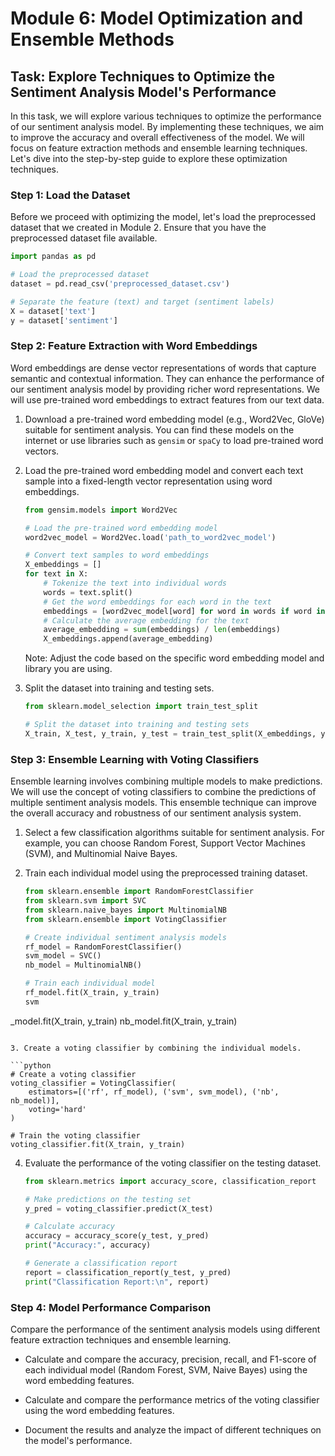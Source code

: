 # Module 6: Model Optimization and Ensemble Methods

## Task: Explore Techniques to Optimize the Sentiment Analysis Model's Performance

In this task, we will explore various techniques to optimize the performance of our sentiment analysis model. By implementing these techniques, we aim to improve the accuracy and overall effectiveness of the model. We will focus on feature extraction methods and ensemble learning techniques. Let's dive into the step-by-step guide to explore these optimization techniques.

### Step 1: Load the Dataset

Before we proceed with optimizing the model, let's load the preprocessed dataset that we created in Module 2. Ensure that you have the preprocessed dataset file available.

```python
import pandas as pd

# Load the preprocessed dataset
dataset = pd.read_csv('preprocessed_dataset.csv')

# Separate the feature (text) and target (sentiment labels)
X = dataset['text']
y = dataset['sentiment']
```

### Step 2: Feature Extraction with Word Embeddings

Word embeddings are dense vector representations of words that capture semantic and contextual information. They can enhance the performance of our sentiment analysis model by providing richer word representations. We will use pre-trained word embeddings to extract features from our text data.

1. Download a pre-trained word embedding model (e.g., Word2Vec, GloVe) suitable for sentiment analysis. You can find these models on the internet or use libraries such as `gensim` or `spaCy` to load pre-trained word vectors.

2. Load the pre-trained word embedding model and convert each text sample into a fixed-length vector representation using word embeddings.

   ```python
   from gensim.models import Word2Vec
   
   # Load the pre-trained word embedding model
   word2vec_model = Word2Vec.load('path_to_word2vec_model')
   
   # Convert text samples to word embeddings
   X_embeddings = []
   for text in X:
       # Tokenize the text into individual words
       words = text.split()
       # Get the word embeddings for each word in the text
       embeddings = [word2vec_model[word] for word in words if word in word2vec_model]
       # Calculate the average embedding for the text
       average_embedding = sum(embeddings) / len(embeddings)
       X_embeddings.append(average_embedding)
   ```

   Note: Adjust the code based on the specific word embedding model and library you are using.

3. Split the dataset into training and testing sets.

   ```python
   from sklearn.model_selection import train_test_split
   
   # Split the dataset into training and testing sets
   X_train, X_test, y_train, y_test = train_test_split(X_embeddings, y, test_size=0.2, random_state=42)
   ```

### Step 3: Ensemble Learning with Voting Classifiers

Ensemble learning involves combining multiple models to make predictions. We will use the concept of voting classifiers to combine the predictions of multiple sentiment analysis models. This ensemble technique can improve the overall accuracy and robustness of our sentiment analysis system.

1. Select a few classification algorithms suitable for sentiment analysis. For example, you can choose Random Forest, Support Vector Machines (SVM), and Multinomial Naive Bayes.

2. Train each individual model using the preprocessed training dataset.

   ```python
   from sklearn.ensemble import RandomForestClassifier
   from sklearn.svm import SVC
   from sklearn.naive_bayes import MultinomialNB
   from sklearn.ensemble import VotingClassifier
   
   # Create individual sentiment analysis models
   rf_model = RandomForestClassifier()
   svm_model = SVC()
   nb_model = MultinomialNB()
   
   # Train each individual model
   rf_model.fit(X_train, y_train)
   svm

_model.fit(X_train, y_train)
   nb_model.fit(X_train, y_train)
   ```

3. Create a voting classifier by combining the individual models.

   ```python
   # Create a voting classifier
   voting_classifier = VotingClassifier(
       estimators=[('rf', rf_model), ('svm', svm_model), ('nb', nb_model)],
       voting='hard'
   )
   
   # Train the voting classifier
   voting_classifier.fit(X_train, y_train)
   ```

4. Evaluate the performance of the voting classifier on the testing dataset.

   ```python
   from sklearn.metrics import accuracy_score, classification_report
   
   # Make predictions on the testing set
   y_pred = voting_classifier.predict(X_test)
   
   # Calculate accuracy
   accuracy = accuracy_score(y_test, y_pred)
   print("Accuracy:", accuracy)
   
   # Generate a classification report
   report = classification_report(y_test, y_pred)
   print("Classification Report:\n", report)
   ```

### Step 4: Model Performance Comparison

Compare the performance of the sentiment analysis models using different feature extraction techniques and ensemble learning.

- Calculate and compare the accuracy, precision, recall, and F1-score of each individual model (Random Forest, SVM, Naive Bayes) using the word embedding features.

- Calculate and compare the performance metrics of the voting classifier using the word embedding features.

- Document the results and analyze the impact of different techniques on the model's performance.
